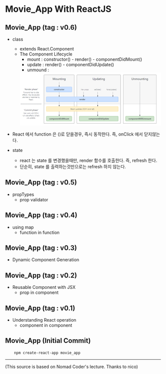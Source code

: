 # Movie_App With ReactJS

## Movie_App (tag : v0.6)
- class
    - extends React.Component
    - The Component Lifecycle
        - mount : constructor() - render() - componentDidMount()
        - update : render() - componentDidUpdate()
        - unmound : 
        <img src="./storage/The Component Lifecycle.PNG">

- React 에서 function 은 ()로 닫을경우, 즉시 동작한다. 즉, onClick 에서 닫지않는다.
- state
    - react 는 state 를 변경했을때만, render 함수를 호출한다. 즉, refresh 한다.
    - 단순히, state 를 출력하는것만으로는 refresh 하지 않는다.


## Movie_App (tag : v0.5)
- propTypes
    - prop validator

## Movie_App (tag : v0.4)
- using map
    - function in function

## Movie_App (tag : v0.3)
- Dynamic Component Generation

## Movie_App (tag : v0.2)
- Reusable Component with JSX
    - prop in component

## Movie_App (tag : v0.1)
- Understanding React operation
    - component in component

## Movie_App (Initial Commit)
```
    npm create-react-app movie_app
```
---
(This source is based on Nomad Coder's lecture. Thanks to nico)
